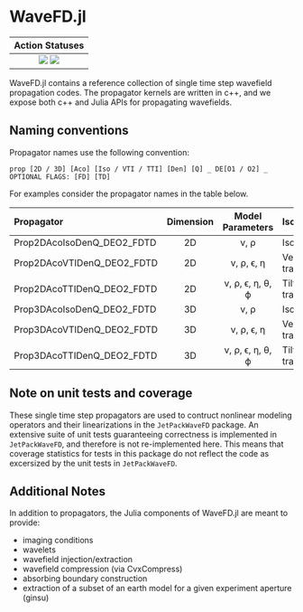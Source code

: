 # WaveFD.jl

| **Action Statuses** |
|:---:|
| [![][build-status-img]][build-status-url] [![][code-coverage-img]][code-coverage-results] |

WaveFD.jl contains a reference collection of single time step wavefield propagation codes. 
The propagator kernels are written in c++, and we expose both c++ and Julia APIs for propagating wavefields. 

## Naming conventions
Propagator names use the following convention:
```
prop [2D / 3D] [Aco] [Iso / VTI / TTI] [Den] [Q] _ DE[O1 / O2] _ OPTIONAL FLAGS: [FD] [TD]
```
For examples consider the propagator names in the table below.

| Propagator | Dimension | Model Parameters | Isotropy | 
|:---|:--:|:---:|:---|
| Prop2DAcoIsoDenQ_DEO2_FDTD | 2D | v, ρ             | Isotropic |	
| Prop2DAcoVTIDenQ_DEO2_FDTD | 2D | v, ρ, ϵ, η       | Vertical transverse |	
| Prop2DAcoTTIDenQ_DEO2_FDTD | 2D | v, ρ, ϵ, η, θ, ϕ | Tilted transverse |
| Prop3DAcoIsoDenQ_DEO2_FDTD | 3D | v, ρ             | Isotropic  |
| Prop3DAcoVTIDenQ_DEO2_FDTD | 3D | v, ρ, ϵ, η       | Vertical transverse |
| Prop3DAcoTTIDenQ_DEO2_FDTD | 3D | v, ρ, ϵ, η, θ, ϕ | Tilted transverse |


## Note on unit tests and coverage
These single time step propagators are used to contruct nonlinear modeling operators and their
linearizations in the `JetPackWaveFD` package. An extensive suite of unit tests guaranteeing
correctness is implemented in `JetPackWaveFD`, and therefore is not re-implemented here. This
means that coverage statistics for tests in this package do not reflect the code as excersized
by the unit tests in `JetPackWaveFD`.

## Additional Notes
In addition to propagators, the Julia components of WaveFD.jl are meant to provide:
* imaging conditions
* wavelets
* wavefield injection/extraction
* wavefield compression (via CvxCompress)
* absorbing boundary construction
* extraction of a subset of an earth model for a given experiment aperture (ginsu)

[build-status-img]: https://github.com/ChevronETC/WaveFD.jl/workflows/Tests/badge.svg
[build-status-url]: https://github.com/ChevronETC/WaveFD.jl/actions?query=workflow%3A"Tests"

[code-coverage-img]: https://codecov.io/gh/ChevronETC/WaveFD.jl/branch/master/graph/badge.svg
[code-coverage-results]: https://codecov.io/gh/ChevronETC/WaveFD.jl
